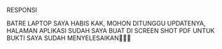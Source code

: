 RESPONSI

BATRE LAPTOP SAYA HABIS KAK, MOHON DITUNGGU UPDATENYA, HALAMAN APLIKASI SUDAH SAYA BUAT DI SCREEN SHOT PDF UNTUK BUKTI SAYA SUDAH MENYELESAIKAN🙏🙏🙏
